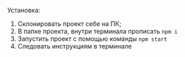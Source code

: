 Установка:
1. Склонировать проект себе на ПК;
2. В папке проекта, внутри терминала прописать ```npm i```
3. Запустить проект с помощью команды ```npm start```
4. Следовать инструкциям в терминале
